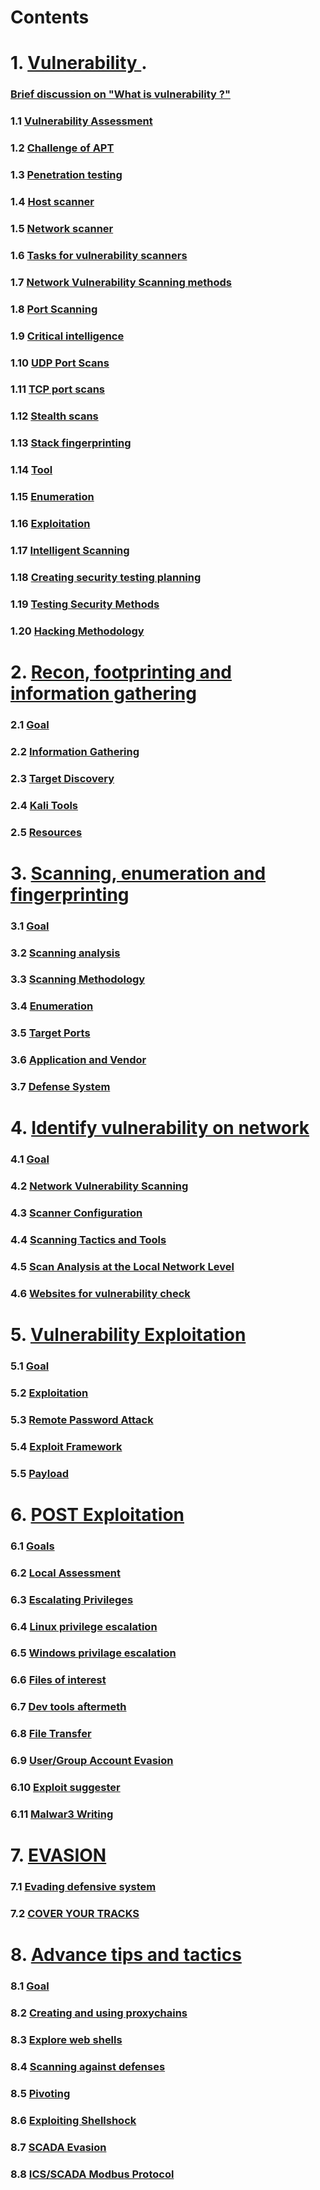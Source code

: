 # Contents
# 1. [ Vulnerability ](#1.0).
###  [ Brief discussion on "What is vulnerability ?" ](#0)
### 1.1 [ Vulnerability Assessment ](#1.1)
### 1.2 [ Challenge of APT ](#1.2)
### 1.3 [ Penetration testing ](#1.3)
### 1.4 [ Host scanner ](#1.4)
### 1.5 [ Network scanner ](#1.5)
### 1.6 [ Tasks for vulnerability scanners ](#1.6)
### 1.7 [ Network Vulnerability Scanning methods ](#1.7)
### 1.8 [ Port Scanning ](#1.8)
### 1.9 [ Critical intelligence ](#1.9)
### 1.10 [ UDP Port Scans ](#1.10)
### 1.11 [ TCP port scans](#1.11)
### 1.12 [ Stealth scans ](#1.12)
### 1.13 [ Stack fingerprinting ](#1.13)
### 1.14 [ Tool  ](#1.14)
### 1.15 [ Enumeration ](#1.15)
### 1.16 [ Exploitation ](#1.16)
### 1.17 [ Intelligent Scanning ](#1.17)
### 1.18 [ Creating security testing planning ](#1.18)
### 1.19 [ Testing Security Methods ](#1.19)
### 1.20 [ Hacking Methodology ](#1.20)
#
# 2. [ Recon, footprinting  and information gathering ](#2.0)
### 2.1 [ Goal ](#2.1)
### 2.2 [ Information Gathering ](#2.2)
### 2.3 [ Target Discovery ](#2.3)
### 2.4 [ Kali Tools ](#2.4)
### 2.5 [ Resources ](#2.5)
#
# 3. [ Scanning, enumeration and fingerprinting ](#3.0)
### 3.1 [ Goal ](#3.1)
### 3.2 [ Scanning analysis ](#3.2)
### 3.3 [ Scanning Methodology ](#3.3)
### 3.4 [ Enumeration ](#3.4)
### 3.5 [ Target Ports ](#3.5)
### 3.6 [ Application and Vendor ](#3.6)
### 3.7 [ Defense System ](#3.7)
#
# 4. [  Identify vulnerability on network ](#4.0)
### 4.1 [ Goal ](#4.1)
### 4.2 [  Network Vulnerability Scanning ](#4.2)
### 4.3 [  Scanner Configuration ](#4.3)
### 4.4 [ Scanning Tactics and Tools ](#4.4)
### 4.5 [ Scan Analysis at the Local Network Level ](#4.5)
### 4.6 [ Websites for vulnerability check ](#4.6)
#
# 5. [  Vulnerability Exploitation  ](#5.0)
### 5.1 [ Goal ](#5.1)
### 5.2 [  Exploitation ](#5.2)
### 5.3 [  Remote Password Attack ](#5.3)
### 5.4 [  Exploit Framework ](#5.4)
### 5.5 [ Payload ](#5.5)
#
# 6. [ POST Exploitation ](#6.0)
### 6.1 [ Goals ](#6.1)
### 6.2 [ Local Assessment ](#6.2)
### 6.3 [ Escalating Privileges ](#6.3)
### 6.4 [ Linux privilege escalation ](#6.4)
### 6.5 [ Windows privilage escalation ](#6.5)
### 6.6 [ Files of interest ](#6.6)
### 6.7 [  Dev tools aftermeth ](#6.7)
### 6.8 [ File Transfer ](#6.8)
### 6.9 [ User/Group Account Evasion ](#6.9)
### 6.10 [  Exploit suggester ](#6.10)
### 6.11 [ Malwar3 Writing ](#6.11)
#
# 7. [ EVASION ](#7.0)
### 7.1 [ Evading defensive system ](#7.1)
### 7.2 [ COVER YOUR TRACKS ](#7.2)
#
# 8. [ Advance tips and tactics ](#8.0)
### 8.1 [ Goal ](#8.1)
### 8.2 [ Creating and using proxychains ](#8.2)
### 8.3 [ Explore web shells ](#8.3)
### 8.4 [ Scanning  against defenses ](#8.4)
### 8.5 [ Pivoting ](#8.5)
### 8.6 [ Exploiting Shellshock ](#8.6)
### 8.7 [ SCADA Evasion ](#8.7)
### 8.8 [ ICS/SCADA Modbus Protocol](#8.8)
#
